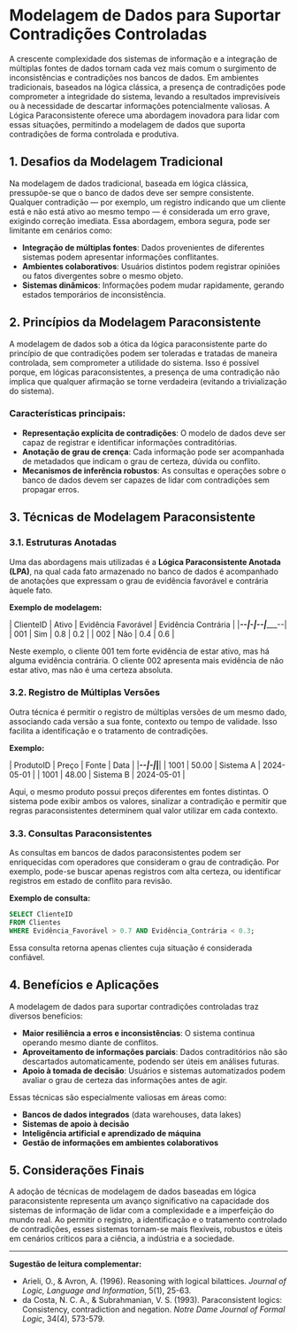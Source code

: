 
# Modelagem de Dados para Suportar Contradições Controladas

A crescente complexidade dos sistemas de informação e a integração de múltiplas fontes de dados tornam cada vez mais comum o surgimento de inconsistências e contradições nos bancos de dados. Em ambientes tradicionais, baseados na lógica clássica, a presença de contradições pode comprometer a integridade do sistema, levando a resultados imprevisíveis ou à necessidade de descartar informações potencialmente valiosas. A Lógica Paraconsistente oferece uma abordagem inovadora para lidar com essas situações, permitindo a modelagem de dados que suporta contradições de forma controlada e produtiva.

## 1. Desafios da Modelagem Tradicional

Na modelagem de dados tradicional, baseada em lógica clássica, pressupõe-se que o banco de dados deve ser sempre consistente. Qualquer contradição — por exemplo, um registro indicando que um cliente está e não está ativo ao mesmo tempo — é considerada um erro grave, exigindo correção imediata. Essa abordagem, embora segura, pode ser limitante em cenários como:

- **Integração de múltiplas fontes**: Dados provenientes de diferentes sistemas podem apresentar informações conflitantes.
- **Ambientes colaborativos**: Usuários distintos podem registrar opiniões ou fatos divergentes sobre o mesmo objeto.
- **Sistemas dinâmicos**: Informações podem mudar rapidamente, gerando estados temporários de inconsistência.

## 2. Princípios da Modelagem Paraconsistente

A modelagem de dados sob a ótica da lógica paraconsistente parte do princípio de que contradições podem ser toleradas e tratadas de maneira controlada, sem comprometer a utilidade do sistema. Isso é possível porque, em lógicas paraconsistentes, a presença de uma contradição não implica que qualquer afirmação se torne verdadeira (evitando a trivialização do sistema).

### Características principais:

- **Representação explícita de contradições**: O modelo de dados deve ser capaz de registrar e identificar informações contraditórias.
- **Anotação de grau de crença**: Cada informação pode ser acompanhada de metadados que indicam o grau de certeza, dúvida ou conflito.
- **Mecanismos de inferência robustos**: As consultas e operações sobre o banco de dados devem ser capazes de lidar com contradições sem propagar erros.

## 3. Técnicas de Modelagem Paraconsistente

### 3.1. Estruturas Anotadas

Uma das abordagens mais utilizadas é a **Lógica Paraconsistente Anotada (LPA)**, na qual cada fato armazenado no banco de dados é acompanhado de anotações que expressam o grau de evidência favorável e contrária àquele fato.

**Exemplo de modelagem:**

| ClienteID | Ativo | Evidência Favorável | Evidência Contrária |
|_________--|______-|__________________--|__________________--|
| 001       | Sim   | 0.8                | 0.2                |
| 002       | Não   | 0.4                | 0.6                |

Neste exemplo, o cliente 001 tem forte evidência de estar ativo, mas há alguma evidência contrária. O cliente 002 apresenta mais evidência de não estar ativo, mas não é uma certeza absoluta.

### 3.2. Registro de Múltiplas Versões

Outra técnica é permitir o registro de múltiplas versões de um mesmo dado, associando cada versão a sua fonte, contexto ou tempo de validade. Isso facilita a identificação e o tratamento de contradições.

**Exemplo:**

| ProdutoID | Preço | Fonte         | Data       |
|_________--|______-|_______________|____________|
| 1001      | 50.00 | Sistema A     | 2024-05-01 |
| 1001      | 48.00 | Sistema B     | 2024-05-01 |

Aqui, o mesmo produto possui preços diferentes em fontes distintas. O sistema pode exibir ambos os valores, sinalizar a contradição e permitir que regras paraconsistentes determinem qual valor utilizar em cada contexto.

### 3.3. Consultas Paraconsistentes

As consultas em bancos de dados paraconsistentes podem ser enriquecidas com operadores que consideram o grau de contradição. Por exemplo, pode-se buscar apenas registros com alta certeza, ou identificar registros em estado de conflito para revisão.

**Exemplo de consulta:**

```sql
SELECT ClienteID
FROM Clientes
WHERE Evidência_Favorável > 0.7 AND Evidência_Contrária < 0.3;
```

Essa consulta retorna apenas clientes cuja situação é considerada confiável.

## 4. Benefícios e Aplicações

A modelagem de dados para suportar contradições controladas traz diversos benefícios:

- **Maior resiliência a erros e inconsistências**: O sistema continua operando mesmo diante de conflitos.
- **Aproveitamento de informações parciais**: Dados contraditórios não são descartados automaticamente, podendo ser úteis em análises futuras.
- **Apoio à tomada de decisão**: Usuários e sistemas automatizados podem avaliar o grau de certeza das informações antes de agir.

Essas técnicas são especialmente valiosas em áreas como:

- **Bancos de dados integrados** (data warehouses, data lakes)
- **Sistemas de apoio à decisão**
- **Inteligência artificial e aprendizado de máquina**
- **Gestão de informações em ambientes colaborativos**

## 5. Considerações Finais

A adoção de técnicas de modelagem de dados baseadas em lógica paraconsistente representa um avanço significativo na capacidade dos sistemas de informação de lidar com a complexidade e a imperfeição do mundo real. Ao permitir o registro, a identificação e o tratamento controlado de contradições, esses sistemas tornam-se mais flexíveis, robustos e úteis em cenários críticos para a ciência, a indústria e a sociedade.

___

**Sugestão de leitura complementar:**  
- Arieli, O., & Avron, A. (1996). Reasoning with logical bilattices. *Journal of Logic, Language and Information*, 5(1), 25-63.
- da Costa, N. C. A., & Subrahmanian, V. S. (1993). Paraconsistent logics: Consistency, contradiction and negation. *Notre Dame Journal of Formal Logic*, 34(4), 573-579.

